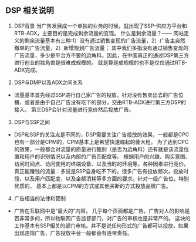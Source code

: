 ## DSP 相关说明
1. DSP背景
当广告发展成一个单独的业务的时候，就出现了SSP-供应方平台和RTB-ADX，主要目的是完成剩余流量的变现。
什么是剩余流量？—— 网站定义的剩余流量基本有三种:1）没有通过销售变现的广告流量，2）广告主突然撤单的广告流量，2）新增规划广告流量；
其中我们多指没有通过销售变现的广告流量，多少是平台方不要的边角料。因此，在中国真正的通过DSP第三方进行创业的独角兽是很难成规模的。
就是算是成规模的也不是仅仅通过RTB-ADX完成。


2. DSP与DMP以及ADX之间关系
* 流量基本首先经过SSP进行自己家广告的投放，针对没有售卖出去的广告位槽，或者是由于自己广告没有吃下的部分，交由RTB-ADX进行第三方DSP的接入。
第三DSP会针对流量进行竞价然后投放广告。

3. DSP与SSP之间
* DSP和SSP的关注点是不同的，DSP需要关注广告投放的效果，一般都是CPC也有一部分是CPM的，CPM基本上是希望快速崛起的傻大粗。
为了达到CPC的效果，一般都会对流量的质量进行甄别（是否为边角料）还有就是该流量位置和用户的识别情况以及内部的广告匹配度等。
根据用户的兴趣、购买意图、访问时间点、访问使用的终端设备、以及当时的环境等，各种因素进行竞价。
真正能赚钱的流量：多说是SSP自身吃不下的。很多广告有投放频次，投放时段，以及用户匹配度，以及金额消耗等多方面的要求。针对一级广告位，特别优质的，
基本上都是以CPM的方式或其他买断的方式投放品牌广告。

4. 广告相当的法律和管制
* 广告在互联网中是“最大的”内容， 几乎每个页面都是广告。广告对人的影响是否非常多的，所以物联网广告监督部门，对广告的审核也是非常严的。
这块的工作基本有SSP相关的部门审核。并不是说任何形式的广告都可以投放，如果出现违规广告，广告投放平台一般都会有连带责任。

